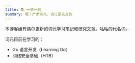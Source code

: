 ```yaml
---
title: 📚 一笔一划
summary: 喂！严肃点儿，词元是认真的
---
```


本博客组有偶尔更新的词元学习笔记和研究文章。~~咕咕的代名词。~~

词元目前在学习的：

- Go 语言开发（Learning Go）
- 网络安全基础（HTB）
